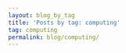 ```yaml
---
layout: blog_by_tag
title: 'Posts by tag: computing'
tag: computing
permalink: blog/computing/
---
```

